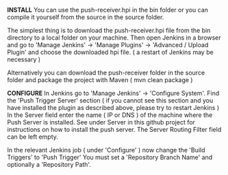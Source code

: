 <b>INSTALL</b>
You can use the push-receiver.hpi in the bin folder or you can compile it yourself from the source in the source folder.

The simplest thing is to download the push-receiver.hpi file from the bin directory to a local folder on your machine. 
Then open Jenkins in a browser and go to 'Manage Jenkins' -> 'Manage Plugins' -> 'Advanced / Upload Plugin' and choose the downloaded hpi file.
( a restart of Jenkins may be necessary )

Alternatively you can download the push-receiver folder in the source folder and package the project with Maven ( mvn clean package )


<b>CONFIGURE</b>
In Jenkins go to 'Manage Jenkins' -> 'Configure System'. Find the 'Push Trigger Server' section ( if you cannot see this section and you have installed the plugin as described above, please try to restart Jenkins )
In the Server field enter the name ( IP or DNS ) of the machine where the Push Server is installed. See under Server in this github project for instructions on how to install the push server.
The Server Routing Filter field can be left empty.

In the relevant Jenkins job ( under 'Configure' ) now change the 'Build Triggers' to 'Push Trigger'
You must set a 'Repository Branch Name' and optionally a 'Repository Path'.


